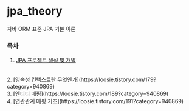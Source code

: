 # jpa_theory
자바 ORM 표준 JPA 기본 이론

### 목차
 1. [JPA 프로젝트 생성 및 개발](https://loosie.tistory.com/178?category=940869)
 <br>
 2. [영속성 컨텍스트란 무엇인가](https://loosie.tistory.com/179?category=940869)
 <br>
 3. [엔티티 매핑](https://loosie.tistory.com/189?category=940869)
 <br>
 4. [연관관계 매핑 기초](https://loosie.tistory.com/191?category=940869)